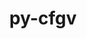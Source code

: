 ---
title: "py-cfgv"
layout: cache
categories: [package, develop]
meta: {"compilers": ["gcc@=11.4.0", "oneapi@=2024.2.1"], "num_specs": 21, "num_specs_by_stack": {"e4s": 7, "e4s-oneapi": 14, "root": 21}, "oss": ["ubuntu22.04"], "platforms": ["linux"], "stacks": ["e4s", "e4s-oneapi", "root"], "targets": ["x86_64_v3"], "versions": ["3.4.0"]}
spec_details: [{"compiler": "gcc@=11.4.0", "hash": "2jsdjhlobjp5vmgunh3h4mcgypk4kkus", "os": "ubuntu22.04", "platform": "linux", "size": "-", "stacks": ["e4s", "root"], "target": "x86_64_v3", "variants": ["build_system=python_pip"], "versions": ["3.4.0"]}, {"compiler": "gcc@=11.4.0", "hash": "5di2qhzutzktobijf2cgh622pun7yeak", "os": "ubuntu22.04", "platform": "linux", "size": "-", "stacks": ["e4s", "root"], "target": "x86_64_v3", "variants": ["build_system=python_pip"], "versions": ["3.4.0"]}, {"compiler": "gcc@=11.4.0", "hash": "5y5rbyqpv62rihht7hvwuzuztbltjp5t", "os": "ubuntu22.04", "platform": "linux", "size": "-", "stacks": ["e4s", "root"], "target": "x86_64_v3", "variants": ["build_system=python_pip"], "versions": ["3.4.0"]}, {"compiler": "gcc@=11.4.0", "hash": "cgnbisuqacivm2mkbzlqd6jrs2icbtep", "os": "ubuntu22.04", "platform": "linux", "size": "-", "stacks": ["e4s", "root"], "target": "x86_64_v3", "variants": ["build_system=python_pip"], "versions": ["3.4.0"]}, {"compiler": "oneapi@=2024.2.1", "hash": "ddjp752lvn2zvo3ijbp7352noejp2dke", "os": "ubuntu22.04", "platform": "linux", "size": "-", "stacks": ["e4s-oneapi", "root"], "target": "x86_64_v3", "variants": ["build_system=python_pip"], "versions": ["3.4.0"]}, {"compiler": "gcc@=11.4.0", "hash": "gizzgyrgqjrqhyqewf4als3d53i7ajl2", "os": "ubuntu22.04", "platform": "linux", "size": "-", "stacks": ["e4s", "root"], "target": "x86_64_v3", "variants": ["build_system=python_pip"], "versions": ["3.4.0"]}, {"compiler": "oneapi@=2024.2.1", "hash": "golshpzwyrh2mhcfmnswf6v2kekw5ufz", "os": "ubuntu22.04", "platform": "linux", "size": "-", "stacks": ["e4s-oneapi", "root"], "target": "x86_64_v3", "variants": ["build_system=python_pip"], "versions": ["3.4.0"]}, {"compiler": "oneapi@=2024.2.1", "hash": "kei5h46ejwsrvbebqlkuhm2wseyxdz3m", "os": "ubuntu22.04", "platform": "linux", "size": "-", "stacks": ["e4s-oneapi", "root"], "target": "x86_64_v3", "variants": ["build_system=python_pip"], "versions": ["3.4.0"]}, {"compiler": "oneapi@=2024.2.1", "hash": "rp5cjgytpkfiqychuc4brqldk25wakew", "os": "ubuntu22.04", "platform": "linux", "size": "-", "stacks": ["e4s-oneapi", "root"], "target": "x86_64_v3", "variants": ["build_system=python_pip"], "versions": ["3.4.0"]}, {"compiler": "oneapi@=2024.2.1", "hash": "sp2nztg336d2jgkn362kxcr7vxj5iafy", "os": "ubuntu22.04", "platform": "linux", "size": "-", "stacks": ["e4s-oneapi", "root"], "target": "x86_64_v3", "variants": ["build_system=python_pip"], "versions": ["3.4.0"]}, {"compiler": "oneapi@=2024.2.1", "hash": "taf32na7hmimjnjtr2g6wy46kfjbw3dw", "os": "ubuntu22.04", "platform": "linux", "size": "-", "stacks": ["e4s-oneapi", "root"], "target": "x86_64_v3", "variants": ["build_system=python_pip"], "versions": ["3.4.0"]}, {"compiler": "oneapi@=2024.2.1", "hash": "tq2mg6mpgb2sibzz27zslnebqyceb5zi", "os": "ubuntu22.04", "platform": "linux", "size": "-", "stacks": ["e4s-oneapi", "root"], "target": "x86_64_v3", "variants": ["build_system=python_pip"], "versions": ["3.4.0"]}, {"compiler": "gcc@=11.4.0", "hash": "ubn2ck2fg2oe3nl6sploxmsgu3xvgodz", "os": "ubuntu22.04", "platform": "linux", "size": "-", "stacks": ["e4s", "root"], "target": "x86_64_v3", "variants": ["build_system=python_pip"], "versions": ["3.4.0"]}, {"compiler": "oneapi@=2024.2.1", "hash": "ux6cgs5u7gokyjgsy5jnqtmbyrgzhrfp", "os": "ubuntu22.04", "platform": "linux", "size": "-", "stacks": ["e4s-oneapi", "root"], "target": "x86_64_v3", "variants": ["build_system=python_pip"], "versions": ["3.4.0"]}, {"compiler": "oneapi@=2024.2.1", "hash": "v4rcepk2v6kzq242icu6a37ulwkktwtw", "os": "ubuntu22.04", "platform": "linux", "size": "-", "stacks": ["e4s-oneapi", "root"], "target": "x86_64_v3", "variants": ["build_system=python_pip"], "versions": ["3.4.0"]}, {"compiler": "oneapi@=2024.2.1", "hash": "vfwtlijxzkmwfipa5s67o3ym5oitybrr", "os": "ubuntu22.04", "platform": "linux", "size": "-", "stacks": ["e4s-oneapi", "root"], "target": "x86_64_v3", "variants": ["build_system=python_pip"], "versions": ["3.4.0"]}, {"compiler": "gcc@=11.4.0", "hash": "wd3ndbhpd5k5wv5zy5pkef64t7drrr5i", "os": "ubuntu22.04", "platform": "linux", "size": "-", "stacks": ["e4s", "root"], "target": "x86_64_v3", "variants": ["build_system=python_pip"], "versions": ["3.4.0"]}, {"compiler": "oneapi@=2024.2.1", "hash": "xam3sbxjotqu5oyyorq26ef23afmhx5p", "os": "ubuntu22.04", "platform": "linux", "size": "-", "stacks": ["e4s-oneapi", "root"], "target": "x86_64_v3", "variants": ["build_system=python_pip"], "versions": ["3.4.0"]}, {"compiler": "oneapi@=2024.2.1", "hash": "xyptkizodum6wsgfbvsqyd6oeo5j7deh", "os": "ubuntu22.04", "platform": "linux", "size": "-", "stacks": ["e4s-oneapi", "root"], "target": "x86_64_v3", "variants": ["build_system=python_pip"], "versions": ["3.4.0"]}, {"compiler": "oneapi@=2024.2.1", "hash": "ywnohu66h7ju26a7ng3fixcfrw7kzbpf", "os": "ubuntu22.04", "platform": "linux", "size": "-", "stacks": ["e4s-oneapi", "root"], "target": "x86_64_v3", "variants": ["build_system=python_pip"], "versions": ["3.4.0"]}, {"compiler": "oneapi@=2024.2.1", "hash": "zxngxubqxkp2r6c6hgwvgcp6aoji46fw", "os": "ubuntu22.04", "platform": "linux", "size": "-", "stacks": ["e4s-oneapi", "root"], "target": "x86_64_v3", "variants": ["build_system=python_pip"], "versions": ["3.4.0"]}]
---